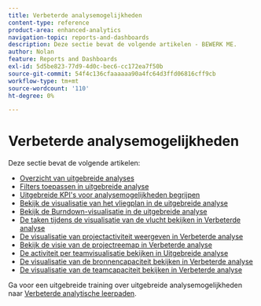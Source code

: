 ```yaml
---
title: Verbeterde analysemogelijkheden
content-type: reference
product-area: enhanced-analytics
navigation-topic: reports-and-dashboards
description: Deze sectie bevat de volgende artikelen - BEWERK ME.
author: Nolan
feature: Reports and Dashboards
exl-id: 5d5be823-77d9-4d0c-bec6-cc172ea7f50b
source-git-commit: 54f4c136cfaaaaaa90a4fc64d3ffd06816cff9cb
workflow-type: tm+mt
source-wordcount: '110'
ht-degree: 0%

---
```


# Verbeterde analysemogelijkheden

Deze sectie bevat de volgende artikelen:

* [Overzicht van uitgebreide analyses](../enhanced-analytics/enhanced-analytics-overview.md)
* [Filters toepassen in uitgebreide analyse](../enhanced-analytics/use-enhanced-analytics-filters.md)
* [Uitgebreide KPI&#39;s voor analysemogelijkheden begrijpen](../enhanced-analytics/understand-enhanced-analytics-kpis.md)
* [Bekijk de visualisatie van het vliegplan in de uitgebreide analyse](../enhanced-analytics/flight-plan-overview.md)
* [Bekijk de Burndown-visualisatie in de uitgebreide analyse](../enhanced-analytics/burndown-overview.md)
* [De taken tijdens de visualisatie van de vlucht bekijken in Verbeterde analyse](../enhanced-analytics/tasks-in-flight-overview.md)
* [De visualisatie van projectactiviteit weergeven in Verbeterde analyse](../enhanced-analytics/project-activity-overview.md)
* [Bekijk de visie van de projectreemap in Verbeterde analyse](../enhanced-analytics/project-treemap-overview.md)
* [De activiteit per teamvisualisatie bekijken in Uitgebreide analyse](../enhanced-analytics/activity-by-team-overview.md)
* [De visualisatie van de bronnencapaciteit bekijken in Verbeterde analyse](../enhanced-analytics/resource-capacity-overview.md)
* [De visualisatie van de teamcapaciteit bekijken in Verbeterde analyse](../enhanced-analytics/team-capacity-overview.md)

<!--* [View Enhanced analytics visualizations by duration](../enhanced-analytics/view-enhanced-analytics-charts-duration.md)-->

<!--
  <li data-mc-conditions="QuicksilverOrClassic.Draft mode"><a href="../enhanced-analytics/trend-views-overview.md" class="MCXref xref" xrefformat="{para}">Trend views overview</a> </li>
  -->

Ga voor een uitgebreide training over uitgebreide analysemogelijkheden naar [Verbeterde analytische leerpaden](https://one.workfront.com/s/enhanced-analytics-program).
